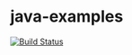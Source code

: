 # java-examples

[![Build Status](https://travis-ci.org/rabahi/java-examples.svg?branch=master)](https://travis-ci.org/rabahi/java-examples)
